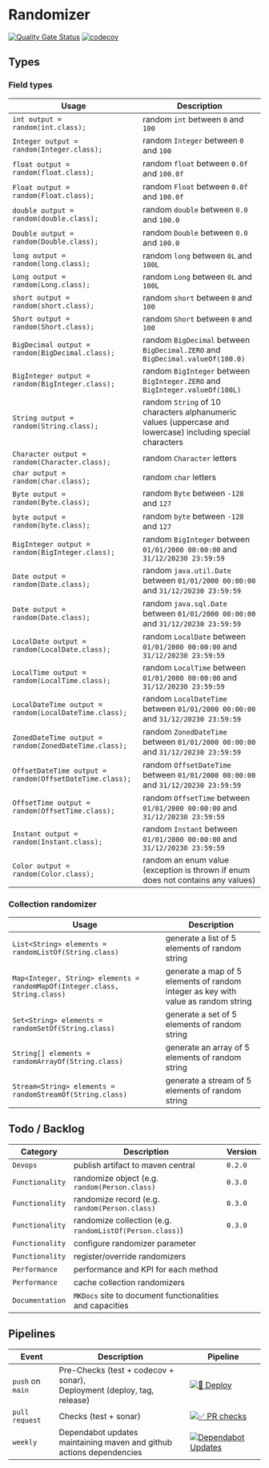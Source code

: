 # Randomizer

[![Quality Gate Status](https://sonarcloud.io/api/project_badges/measure?project=elieahd_randomizer&metric=alert_status)](https://sonarcloud.io/summary/new_code?id=elieahd_randomizer)
[![codecov](https://codecov.io/github/elieahd/randomizer/graph/badge.svg?token=Z8LY9K22WV)](https://codecov.io/github/elieahd/randomizer)

## Types

### Field types

| Usage                                                   | Description                                                                                                 |
|---------------------------------------------------------|-------------------------------------------------------------------------------------------------------------|
| `int output = random(int.class);`                       | random `int` between `0` and `100`                                                                          |
| `Integer output = random(Integer.class);`               | random `Integer` between `0` and `100`                                                                      |
| `float output = random(float.class);`                   | random `float` between `0.0f` and `100.0f`                                                                  |
| `Float output = random(Float.class);`                   | random `Float` between `0.0f` and `100.0f`                                                                  |
| `double output = random(double.class);`                 | random `double` between `0.0` and `100.0`                                                                   |
| `Double output = random(Double.class);`                 | random `Double` between `0.0` and `100.0`                                                                   |
| `long output = random(long.class);`                     | random `long` between `0L` and `100L`                                                                       |
| `Long output = random(Long.class);`                     | random `Long` between `0L` and `100L`                                                                       |
| `short output = random(short.class);`                   | random `short` between `0` and `100`                                                                        |
| `Short output = random(Short.class);`                   | random `Short` between `0` and `100`                                                                        |
| `BigDecimal output = random(BigDecimal.class);`         | random `BigDecimal` between `BigDecimal.ZERO` and `BigDecimal.valueOf(100.0)`                               |
| `BigInteger output = random(BigInteger.class);`         | random `BigInteger` between `BigInteger.ZERO` and `BigInteger.valueOf(100L)`                                |
| `String output = random(String.class);`                 | random `String` of 10 characters alphanumeric values (uppercase and lowercase) including special characters |
| `Character output = random(Character.class);`           | random `Character` letters                                                                                  |
| `char output = random(char.class);`                     | random `char` letters                                                                                       |
| `Byte output = random(Byte.class);`                     | random `Byte` between `-128` and `127`                                                                      |
| `byte output = random(byte.class);`                     | random `byte` between `-128` and `127`                                                                      |
| `BigInteger output = random(BigInteger.class);`         | random `BigInteger` between `01/01/2000 00:00:00` and `31/12/20230 23:59:59`                                |
| `Date output = random(Date.class);`                     | random `java.util.Date` between `01/01/2000 00:00:00` and `31/12/20230 23:59:59`                            |
| `Date output = random(Date.class);`                     | random `java.sql.Date` between `01/01/2000 00:00:00` and `31/12/20230 23:59:59`                             |
| `LocalDate output = random(LocalDate.class);`           | random `LocalDate` between `01/01/2000 00:00:00` and `31/12/20230 23:59:59`                                 |
| `LocalTime output = random(LocalTime.class);`           | random `LocalTime` between `01/01/2000 00:00:00` and `31/12/20230 23:59:59`                                 |
| `LocalDateTime output = random(LocalDateTime.class);`   | random `LocalDateTime` between `01/01/2000 00:00:00` and `31/12/20230 23:59:59`                             |
| `ZonedDateTime output = random(ZonedDateTime.class);`   | random `ZonedDateTime` between `01/01/2000 00:00:00` and `31/12/20230 23:59:59`                             |
| `OffsetDateTime output = random(OffsetDateTime.class);` | random `OffsetDateTime` between `01/01/2000 00:00:00` and `31/12/20230 23:59:59`                            |
| `OffsetTime output = random(OffsetTime.class);`         | random `OffsetTime` between `01/01/2000 00:00:00` and `31/12/20230 23:59:59`                                |
| `Instant output = random(Instant.class);`               | random `Instant` between `01/01/2000 00:00:00` and `31/12/20230 23:59:59`                                   |
| `Color output = random(Color.class);`                   | random an enum value (exception is thrown if enum does not contains any values)                             |

### Collection randomizer

| Usage                                                                      | Description                                                                       |
|----------------------------------------------------------------------------|-----------------------------------------------------------------------------------|
| `List<String> elements = randomListOf(String.class)`                       | generate a list of 5 elements of random string                                    |
| `Map<Integer, String> elements = randomMapOf(Integer.class, String.class)` | generate a map of 5 elements of random integer as key with value as random string |
| `Set<String> elements = randomSetOf(String.class)`                         | generate a set of 5 elements of random string                                     |
| `String[] elements = randomArrayOf(String.class)`                          | generate an array of 5 elements of random string                                  |
| `Stream<String> elements = randomStreamOf(String.class)`                   | generate a stream of 5 elements of random string                                  |

## Todo / Backlog

| Category        | Description                                              | Version |
|-----------------|----------------------------------------------------------|---------|
| `Devops`        | publish artifact to maven central                        | `0.2.0` |
| `Functionality` | randomize object (e.g. `random(Person.class)`            | `0.3.0` |
| `Functionality` | randomize record (e.g. `random(Person.class)`            | `0.3.0` |
| `Functionality` | randomize collection (e.g. `randomListOf(Person.class)`) | `0.3.0` |
| `Functionality` | configure randomizer parameter                           |         |
| `Functionality` | register/override randomizers                            |         |
| `Performance`   | performance and KPI for each method                      |         |
| `Performance`   | cache collection randomizers                             |         |
| `Documentation` | `MKDocs` site to document functionalities and capacities |         |

## Pipelines

| Event            | Description                                                                  | Pipeline                                                                                                                                                                                                        | 
|------------------|------------------------------------------------------------------------------|-----------------------------------------------------------------------------------------------------------------------------------------------------------------------------------------------------------------|
| `push` on `main` | Pre-Checks (test + codecov + sonar), <br/> Deployment (deploy, tag, release) | [![🚀 Deploy](https://github.com/elieahd/randomizer/actions/workflows/deploy-on-push.yaml/badge.svg)](https://github.com/elieahd/randomizer/actions/workflows/deploy-on-push.yaml)                              |
| `pull request`   | Checks (test + sonar)                                                        | [![✅ PR checks](https://github.com/elieahd/randomizer/actions/workflows/checks-on-pull-requests.yaml/badge.svg)](https://github.com/elieahd/randomizer/actions/workflows/checks-on-pull-requests.yaml)          |
| `weekly`         | Dependabot updates <br/> maintaining maven and github actions dependencies   | [![Dependabot Updates](https://github.com/elieahd/randomizer/actions/workflows/dependabot/dependabot-updates/badge.svg)](https://github.com/elieahd/randomizer/actions/workflows/dependabot/dependabot-updates) |
